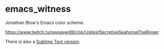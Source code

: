 # emacs_witness
Jonathan Blow's Emacs color scheme.

https://www.twitch.tv/naysayer88/clip/UgliestSecretiveSeahorseTheRinger

There is also a [Sublime Text version](https://github.com/ryanpcmcquen/sublime_witness).
